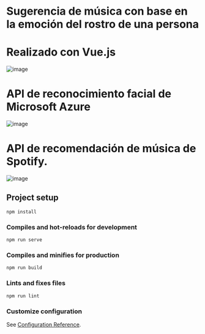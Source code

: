 # Sugerencia de música con base en la emoción del rostro de una persona

# Realizado con Vue.js

![image](https://user-images.githubusercontent.com/46584463/119295366-448b0600-bc1c-11eb-84e7-551fe37dd683.png)

# API de reconocimiento facial de Microsoft Azure

![image](https://user-images.githubusercontent.com/46584463/119295452-7e5c0c80-bc1c-11eb-8793-854a47a2baa7.png)

# API de recomendación de música de Spotify.

![image](https://user-images.githubusercontent.com/46584463/119295318-2de4af00-bc1c-11eb-8400-b14bd05bcc54.png)

## Project setup
```
npm install
```

### Compiles and hot-reloads for development
```
npm run serve
```

### Compiles and minifies for production
```
npm run build
```

### Lints and fixes files
```
npm run lint
```

### Customize configuration
See [Configuration Reference](https://cli.vuejs.org/config/).
